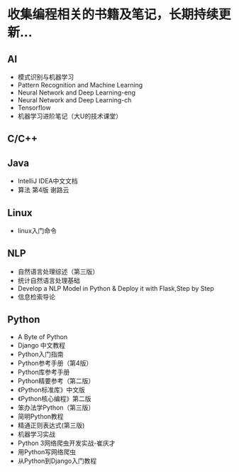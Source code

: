 # 收集编程相关的书籍及笔记，长期持续更新...

## AI
- 模式识别与机器学习
- Pattern Recognition and Machine Learning
- Neural Network and Deep Learning-eng
- Neural Network and Deep Learning-ch
- Tensorflow
- 机器学习进阶笔记（大U的技术课堂）

## C/C++


## Java
- IntelliJ IDEA中文文档
- 算法 第4版 谢路云

## Linux
- linux入门命令

## NLP
- 自然语言处理综述（第三版）
- 统计自然语言处理基础
- Develop a NLP Model in Python & Deploy it with Flask,Step by Step
- 信息检索导论


## Python

- A Byte of Python
- Django 中文教程
- Python入门指南
- Python参考手册（第4版）
- Python库参考手册
- Python精要参考（第二版）
- 《Python标准库》中文版
- 《Python核心编程》第二版
- 笨办法学Python（第三版）
- 简明Python教程
- 精通正则表达式(第三版)
- 机器学习实战
- Python 3网络爬虫开发实战-崔庆才
- 用Python写网络爬虫
- 从Python到Django入门教程